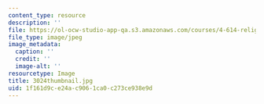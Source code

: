 ```yaml
---
content_type: resource
description: ''
file: https://ol-ocw-studio-app-qa.s3.amazonaws.com/courses/4-614-religious-architecture-and-islamic-cultures-fall-2002/1f161d9ce24ac9061ca0c273ce938e9d_3024thumbnail.jpg
file_type: image/jpeg
image_metadata:
  caption: ''
  credit: ''
  image-alt: ''
resourcetype: Image
title: 3024thumbnail.jpg
uid: 1f161d9c-e24a-c906-1ca0-c273ce938e9d
---
```

